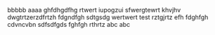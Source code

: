bbbbb
aaaa
ghfdhgdfhg
rtwert
iupogzui
sfwergtewrt
khvjhv
dwgtrtzerzdfrtzh
fdgndfgh
sdtgsdg
wertwert
test
rztgjrtz
efh
fdghfgh
cdvncvbn
sdfsdfgds
fghfgh
rthrtz
abc
abc
